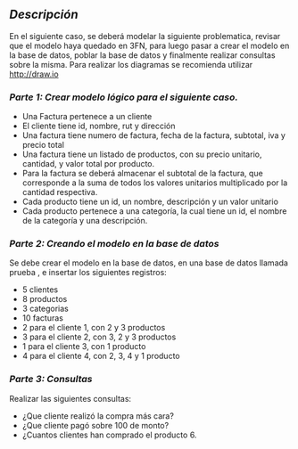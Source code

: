 ## *Descripción*

En el siguiente caso, se deberá modelar la siguiente problematica, revisar que el modelo haya
quedado en 3FN, para luego pasar a crear el modelo en la base de datos, poblar la base de datos y
finalmente realizar consultas sobre la misma. Para realizar los diagramas se recomienda utilizar http://draw.io 

### *Parte 1: Crear modelo lógico para el siguiente caso.*

+ Una Factura pertenece a un cliente
+ El cliente tiene id, nombre, rut y dirección
+ Una factura tiene numero de factura, fecha de la factura, subtotal, iva y precio total
+ Una factura tiene un listado de productos, con su precio unitario, cantidad, y valor total por
producto.
+ Para la factura se deberá almacenar el subtotal de la factura, que corresponde a la suma de
todos los valores unitarios multiplicado por la cantidad respectiva.
+ Cada producto tiene un id, un nombre, descripción y un valor unitario
+ Cada producto pertenece a una categoría, la cual tiene un id, el nombre de la categoría y una
descripción.

### *Parte 2: Creando el modelo en la base de datos*
Se debe crear el modelo en la base de datos, en una base de datos llamada prueba , e insertar los
siguientes registros:
+ 5 clientes
+ 8 productos
+ 3 categorias
+ 10 facturas
+ 2 para el cliente 1, con 2 y 3 productos
+ 3 para el cliente 2, con 3, 2 y 3 productos
+ 1 para el cliente 3, con 1 producto
+ 4 para el cliente 4, con 2, 3, 4 y 1 producto

### *Parte 3: Consultas*

Realizar las siguientes consultas:
+ ¿Que cliente realizó la compra más cara?
+ ¿Que cliente pagó sobre 100 de monto?
+ ¿Cuantos clientes han comprado el producto 6.
